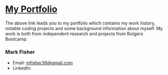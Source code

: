 # [My Portfolio](https://lii41333733.github.io/mark-fisher-portfolio/)

The above link leads you to my portfolio which contains my work history, notable coding projects and some background information about myself. My work is both from independent research and projects from Rutgers Bootcamp.

### Mark Fisher
* Email: mfisher36@gmail.com
* LinkedIn: 
